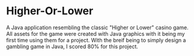 # Higher-Or-Lower
A Java application resembling the classic "Higher or Lower" casino game. All assets for the game were created with Java graphics with it being my first time using them for a project. With the breif being to simply design a gambling game in Java, I scored 80% for this project.

